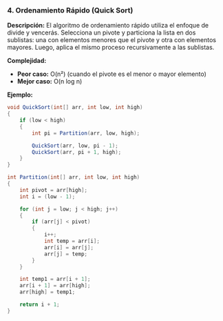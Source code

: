 
### **4. Ordenamiento Rápido (Quick Sort)**

**Descripción:**
El algoritmo de ordenamiento rápido utiliza el enfoque de divide y vencerás. Selecciona un pivote y particiona la lista en dos sublistas: una con elementos menores que el pivote y otra con elementos mayores. Luego, aplica el mismo proceso recursivamente a las sublistas.

**Complejidad:**
- **Peor caso:** O(n²) (cuando el pivote es el menor o mayor elemento)
- **Mejor caso:** O(n log n)

**Ejemplo:**

```csharp
void QuickSort(int[] arr, int low, int high)
{
    if (low < high)
    {
        int pi = Partition(arr, low, high);

        QuickSort(arr, low, pi - 1);
        QuickSort(arr, pi + 1, high);
    }
}

int Partition(int[] arr, int low, int high)
{
    int pivot = arr[high];
    int i = (low - 1);

    for (int j = low; j < high; j++)
    {
        if (arr[j] < pivot)
        {
            i++;
            int temp = arr[i];
            arr[i] = arr[j];
            arr[j] = temp;
        }
    }

    int temp1 = arr[i + 1];
    arr[i + 1] = arr[high];
    arr[high] = temp1;

    return i + 1;
}
```